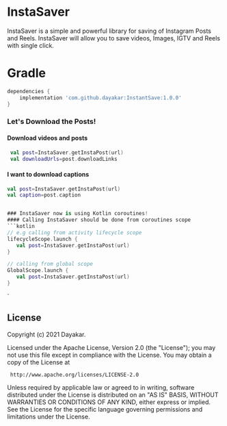 InstaSaver
======

InstaSaver is a simple and powerful library for saving of Instagram Posts and Reels. InstaSaver will allow you to save videos, Images, IGTV and Reels with single click.

# Gradle
```groovy
dependencies {
    implementation 'com.github.dayakar:InstantSave:1.0.0'
}
```
### Let's Download the Posts!
#### Download videos and posts
```kotlin
 val post=InstaSaver.getInstaPost(url)
 val downloadUrls=post.downloadLinks
```
#### I want to download captions
```kotlin
val post=InstaSaver.getInstaPost(url)
val caption=post.caption


### InstaSaver now is using Kotlin coroutines!
#### Calling InstaSaver should be done from coroutines scope
```kotlin
// e.g calling from activity lifecycle scope
lifecycleScope.launch {
   val post=InstaSaver.getInstaPost(url)
}

// calling from global scope
GlobalScope.launch {
   val post=InstaSaver.getInstaPost(url)
}
```
`

License
-------
   Copyright (c) 2021 Dayakar.

   Licensed under the Apache License, Version 2.0 (the "License");
   you may not use this file except in compliance with the License.
   You may obtain a copy of the License at

     http://www.apache.org/licenses/LICENSE-2.0

   Unless required by applicable law or agreed to in writing, software
   distributed under the License is distributed on an "AS IS" BASIS,
   WITHOUT WARRANTIES OR CONDITIONS OF ANY KIND, either express or implied.
   See the License for the specific language governing permissions and
   limitations under the License.
